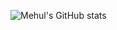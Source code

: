 ![Mehul's GitHub stats](https://github-readme-stats.vercel.app/api?username=mehulrao&show_icons=true&theme=github_dark&count_private=true)
